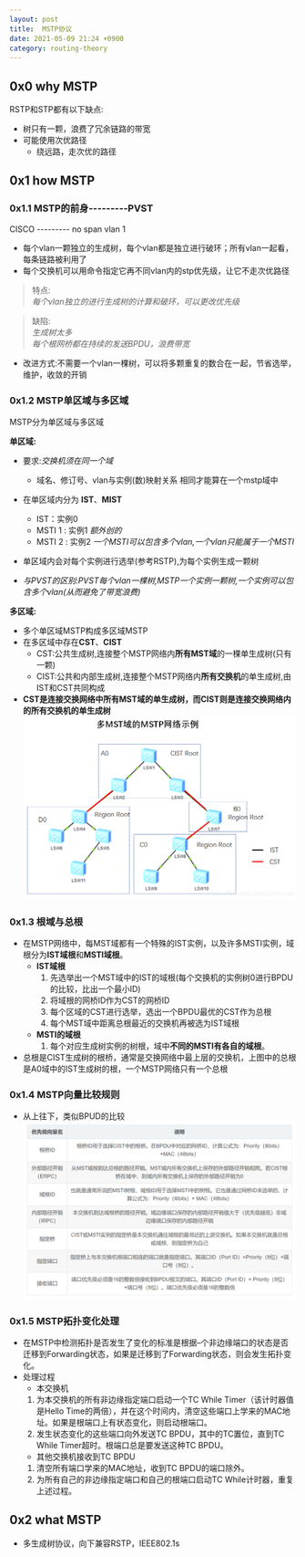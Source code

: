 ```yaml
---
layout: post
title:  MSTP协议
date: 2021-05-09 21:24 +0900
category: routing-theory
---
```


## 0x0 why MSTP

RSTP和STP都有以下缺点:
  - 树只有一颗，浪费了冗余链路的带宽
  - 可能使用次优路径
    - 绕远路，走次优的路径

## 0x1 how MSTP

### 0x1.1 MSTP的前身---------PVST

CISCO --------- no span vlan 1
- 每个vlan一颗独立的生成树，每个vlan都是独立进行破环；所有vlan一起看，每条链路被利用了
- 每个交换机可以用命令指定它再不同vlan内的stp优先级，让它不走次优路径

>特点:  
>*每个vlan独立的进行生成树的计算和破环，可以更改优先级*

> 缺陷:  
> *生成树太多*  
> *每个根网桥都在持续的发送BPDU，浪费带宽*

- 改进方式:不需要一个vlan一棵树，可以将多颗重复的数合在一起，节省选举，维护，收敛的开销

### 0x1.2 MSTP单区域与多区域

MSTP分为单区域与多区域  

**单区域:**  
- 要求:*交换机须在同一个域*
  - 域名、修订号、vlan与实例(数)映射关系 相同才能算在一个mstp域中

- 在单区域内分为 **IST**、**MIST**
  - IST：实例0
  - MSTI 1 : 实例1   *额外创的*
  - MSTI 2 : 实例2   *一个MSTI可以包含多个vlan,一个vlan只能属于一个MSTI*
- 单区域内会对每个实例进行选举(参考RSTP),为每个实例生成一颗树
- *与PVST的区别:PVST每个vlan一棵树,MSTP一个实例一颗树,一个实例可以包含多个vlan(从而避免了带宽浪费)*

**多区域:**  
  - 多个单区域MSTP构成多区域MSTP
  - 在多区域中存在**CST**、**CIST**
    - CST:公共生成树,连接整个MSTP网络内**所有MST域**的一棵单生成树(只有一颗)
    - CIST:公共和内部生成树,连接整个MSTP网络内**所有交换机**的单生成树,由IST和CST共同构成  
  - **CST是连接交换网络中所有MST域的单生成树，而CIST则是连接交换网络内的所有交换机的单生成树**
![](/images/20210509-1.png)

### 0x1.3 根域与总根

- 在MSTP网络中，每MST域都有一个特殊的IST实例，以及许多MSTI实例，域根分为**IST域根**和**MSTI域根**。
  - **IST域根**
    1. 先选举出一个MST域中的IST的域根(每个交换机的实例树0进行BPDU的比较，比出一个最小ID)
    2. 将域根的网桥ID作为CST的网桥ID
    3. 每个区域的CST进行选举，选出一个BPDU最优的CST作为总根
    4. 每个MST域中距离总根最近的交换机再被选为IST域根
  - **MSTI的域根**
    1. 每个对应生成树实例的树根，域中**不同的MSTI有各自的域根**。
- 总根是CIST生成树的根桥，通常是交换网络中最上层的交换机，上图中的总根是A0域中的IST生成树的根，一个MSTP网络只有一个总根

### 0x1.4 MSTP向量比较规则

- 从上往下，类似BPUD的比较
![](/images/20210509-2.png)

### 0x1.5 MSTP拓扑变化处理
- 在MSTP中检测拓扑是否发生了变化的标准是根据–个非边缘端口的状态是否迁移到Forwarding状态，如果是迁移到了Forwarding状态，则会发生拓扑变化。
- 处理过程
  - 本交换机
  1. 为本交换机的所有非边缘指定端口启动一个TC While Timer（该计时器值是Hello Time的两倍），并在这个时间内，清空这些端口上学来的MAC地址。如果是根端口上有状态变化，则启动根端口。
  2. 发生状态变化的这些端口向外发送TC BPDU，其中的TC置位，直到TC While Timer超时。根端口总是要发送这种TC BPDU。
  - 其他交换机接收到TC BPDU
  1. 清空所有端口学来的MAC地址，收到TC BPDU的端口除外。
  2. 为所有自己的非边缘指定端口和自己的根端口启动TC While计时器，重复上述过程。

## 0x2 what MSTP

- 多生成树协议，向下兼容RSTP，IEEE802.1s